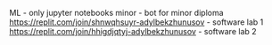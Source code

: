 ML - only jupyter notebooks
minor - bot for minor diploma
https://replit.com/join/shnwqhsuyr-adylbekzhunusov - software lab 1
https://replit.com/join/hhigdjqtyj-adylbekzhunusov - software lab 2
